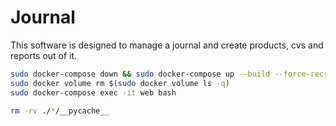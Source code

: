 # Journal
This software is designed to manage a journal and create products, cvs and reports out of it. 

```bash
sudo docker-compose down && sudo docker-compose up --build --force-recreate -d
sudo docker volume rm $(sudo docker volume ls -q) 
sudo docker-compose exec -it web bash
```

```bash
rm -rv ./*/__pycache__
```